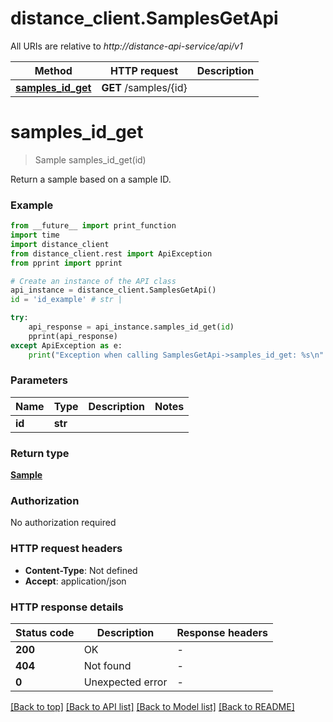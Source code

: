 # distance_client.SamplesGetApi

All URIs are relative to *http://distance-api-service/api/v1*

Method | HTTP request | Description
------------- | ------------- | -------------
[**samples_id_get**](SamplesGetApi.md#samples_id_get) | **GET** /samples/{id} | 


# **samples_id_get**
> Sample samples_id_get(id)



Return a sample based on a sample ID.

### Example

```python
from __future__ import print_function
import time
import distance_client
from distance_client.rest import ApiException
from pprint import pprint

# Create an instance of the API class
api_instance = distance_client.SamplesGetApi()
id = 'id_example' # str | 

try:
    api_response = api_instance.samples_id_get(id)
    pprint(api_response)
except ApiException as e:
    print("Exception when calling SamplesGetApi->samples_id_get: %s\n" % e)
```

### Parameters

Name | Type | Description  | Notes
------------- | ------------- | ------------- | -------------
 **id** | **str**|  | 

### Return type

[**Sample**](Sample.md)

### Authorization

No authorization required

### HTTP request headers

 - **Content-Type**: Not defined
 - **Accept**: application/json

### HTTP response details
| Status code | Description | Response headers |
|-------------|-------------|------------------|
**200** | OK |  -  |
**404** | Not found |  -  |
**0** | Unexpected error |  -  |

[[Back to top]](#) [[Back to API list]](../README.md#documentation-for-api-endpoints) [[Back to Model list]](../README.md#documentation-for-models) [[Back to README]](../README.md)

